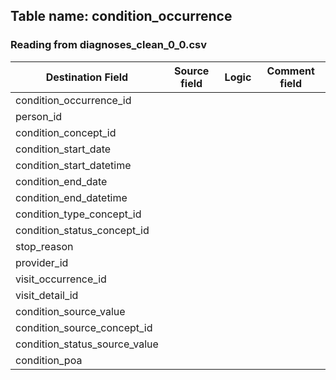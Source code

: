 ## Table name: condition_occurrence

### Reading from diagnoses_clean_0_0.csv


| Destination Field | Source field | Logic | Comment field |
| --- | --- | --- | --- |
| condition_occurrence_id |  |  |  |
| person_id |  |  |  |
| condition_concept_id |  |  |  |
| condition_start_date |  |  |  |
| condition_start_datetime |  |  |  |
| condition_end_date |  |  |  |
| condition_end_datetime |  |  |  |
| condition_type_concept_id |  |  |  |
| condition_status_concept_id |  |  |  |
| stop_reason |  |  |  |
| provider_id |  |  |  |
| visit_occurrence_id |  |  |  |
| visit_detail_id |  |  |  |
| condition_source_value |  |  |  |
| condition_source_concept_id |  |  |  |
| condition_status_source_value |  |  |  |
| condition_poa |  |  |  |

